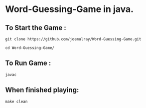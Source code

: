 # Word-Guessing-Game in java.

## To Start the Game :
```git clone https://github.com/joemulray/Word-Guessing-Game.git```

```cd Word-Guessing-Game/```

## To Run Game :

```javac ```

## When finished playing:

```make clean```

